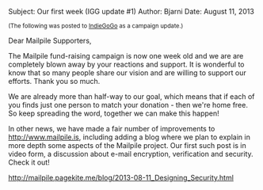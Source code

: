Subject: Our first week (IGG update #1)
Author: Bjarni
Date: August 11, 2013

<small>(The following was posted to [IndieGoGo](http://igg.me/at/mailpile)
as a campaign update.)</small>

Dear Mailpile Supporters,

The Mailpile fund-raising campaign is now one week old and we are are
completely blown away by your reactions and support. It is wonderful to know
that so many people share our vision and are willing to support our efforts.
Thank you so much.

We are already more than half-way to our goal, which means that if each of you
finds just one person to match your donation - then we're home free. So keep
spreading the word, together we can make this happen!

In other news, we have made a fair number of improvements to <http://www.mailpile.is>,
including adding a blog where we plan to explain in more depth some aspects of
the Mailpile project. Our first such post is in video form, a discussion about
e-mail encryption, verification and security. Check it out!

<http://mailpile.pagekite.me/blog/2013-08-11_Designing_Security.html>

